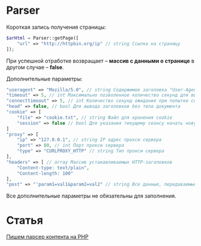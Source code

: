 # Parser

Короткая запись получения страницы:

```php
$arHtml = Parser::getPage([
    "url" => "http://httpbin.org/ip" // string Ссылка на страницу
]);
```

При успешной отработке возвращает – **массив с данными о странице** в другом случае – **false**.

Дополнительные параметры:

```php
"useragent" => "Mozilla/5.0", // string Содержимое заголовка "User-Agent: ", посылаемого в HTTP-запросе
"timeout" => 5, // int Максимально позволенное количество секунд для выполнения CURL-функций
"connecttimeout" => 5, // int Количество секунд ожидания при попытке соединения
"head" => false, // bool Для вывода заголовков без тела документа
"cookie" => [
    "file" => "cookie.txt", // string Файл для хранения cookie
    "session" => false // bool Для указания текущему сеансу начать новую "сессию" cookies
]
"proxy" => [
    "ip" => "127.0.0.1", // string IP адрес прокси сервера
    "port" => 80, // int Порт прокси сервера
    "type" => "CURLPROXY_HTTP" // string Тип прокси сервера
],
"headers" => [ // array Массив устанавливаемых HTTP-заголовков
    "Content-type: text/plain",
    "Content-length: 100"
],
"post" => "'param1=val1&param2=val2" // string Все данные, передаваемые в HTTP POST-запросе
```

Все дополнительные параметры не обязательны для заполнения.

# Статья

[Пишем парсер контента на PHP](http://falbar.ru/article/pishem-parser-kontenta-na-php)